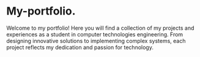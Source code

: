 # My-portfolio.
Welcome to my portfolio!  Here you will find a collection of my projects and experiences as a student in computer technologies engineering. From designing innovative solutions to implementing complex systems, each project reflects my dedication and passion for technology.
